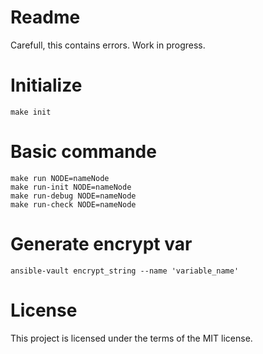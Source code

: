 Readme
====================

Carefull, this contains errors. Work in progress.

# Initialize
```
make init
```

# Basic commande
```
make run NODE=nameNode
make run-init NODE=nameNode
make run-debug NODE=nameNode
make run-check NODE=nameNode
```

# Generate encrypt var
```
ansible-vault encrypt_string --name 'variable_name'
```

License
====================

This project is licensed under the terms of the MIT license.
